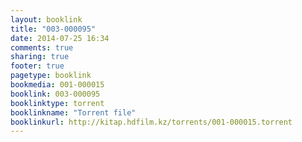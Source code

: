 ```yaml
---
layout: booklink
title: "003-000095"
date: 2014-07-25 16:34
comments: true
sharing: true
footer: true
pagetype: booklink 
bookmedia: 001-000015
booklink: 003-000095
booklinktype: torrent
booklinkname: "Torrent file"
booklinkurl: http://kitap.hdfilm.kz/torrents/001-000015.torrent
---
```

